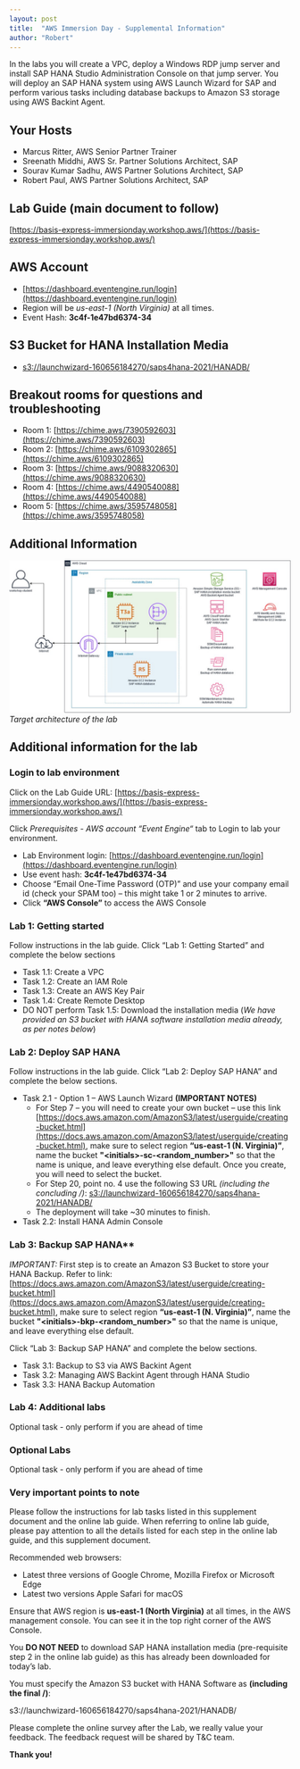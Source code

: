 ```yaml
---
layout: post
title:  "AWS Immersion Day - Supplemental Information"
author: "Robert"
---
```


In the labs you will create a VPC, deploy a Windows RDP jump server and install SAP HANA Studio
Administration Console on that jump server. You will deploy an SAP HANA system using AWS Launch
Wizard for SAP and perform various tasks including database backups to Amazon S3 storage using AWS
Backint Agent.

## Your Hosts

* Marcus Ritter, AWS Senior Partner Trainer
* Sreenath Middhi, AWS Sr. Partner Solutions Architect, SAP 
* Sourav Kumar Sadhu, AWS Partner Solutions Architect, SAP
* Robert Paul, AWS Partner Solutions Architect, SAP

## Lab Guide (main document to follow)

[https://basis-express-immersionday.workshop.aws/](https://basis-express-immersionday.workshop.aws/)

## AWS Account

* [https://dashboard.eventengine.run/login](https://dashboard.eventengine.run/login)
* Region will be *us-east-1 (North Virginia)* at all times.
* Event Hash: **3c4f-1e47bd6374-34**

## S3 Bucket for HANA Installation Media

* [s3://launchwizard-160656184270/saps4hana-2021/HANADB/](s3://launchwizard-160656184270/saps4hana-2021/HANADB/)

## Breakout rooms for questions and troubleshooting

* Room 1: [https://chime.aws/7390592603](https://chime.aws/7390592603)
* Room 2: [https://chime.aws/6109302865](https://chime.aws/6109302865)
* Room 3: [https://chime.aws/9088320630](https://chime.aws/9088320630)
* Room 4: [https://chime.aws/4490540088](https://chime.aws/4490540088)
* Room 5: [https://chime.aws/3595748058](https://chime.aws/3595748058)

## Additional Information

![Target architecture of the lab](../images/AWS_immersion_day_architecture.jpg)
*Target architecture of the lab*

## Additional information for the lab

### Login to lab environment

Click on the Lab Guide URL: [https://basis-express-immersionday.workshop.aws/](https://basis-express-immersionday.workshop.aws/)

Click *Prerequisites - AWS account “Event Engine“* tab to Login to lab your environment.

* Lab Environment login: [https://dashboard.eventengine.run/login](https://dashboard.eventengine.run/login)
* Use event hash: **3c4f-1e47bd6374-34**
* Choose “Email One-Time Password (OTP)” and use your company email id (check your SPAM too) – this might take 1 or 2 minutes to arrive.
* Click **“AWS Console”** to access the AWS Console

 
### Lab 1: Getting started

Follow instructions in the lab guide. 
Click “Lab 1: Getting Started” and complete the below sections

* Task 1.1: Create a VPC
* Task 1.2: Create an IAM Role
* Task 1.3: Create an AWS Key Pair
* Task 1.4: Create Remote Desktop
* DO NOT perform Task 1.5: Download the installation media (*We have provided an S3 bucket with HANA software installation media already, as per notes below*)

 
### Lab 2: Deploy SAP HANA

Follow instructions in the lab guide. 
Click “Lab 2: Deploy SAP HANA” and complete the below sections.

* Task 2.1 - Option 1 – AWS Launch Wizard **(IMPORTANT NOTES)**
    * For Step 7 – you will need to create your own bucket – use this link [https://docs.aws.amazon.com/AmazonS3/latest/userguide/creating-bucket.html](https://docs.aws.amazon.com/AmazonS3/latest/userguide/creating-bucket.html), make sure to select region **“us-east-1 (N. Virginia)”**, name the bucket **"\<initials>-sc-<random_number>"** so that the name is unique, and leave everything else default. Once you create, you will need to select the bucket.
    * For Step 20, point no. 4 use the following S3 URL *(including the concluding /)*: [s3://launchwizard-160656184270/saps4hana-2021/HANADB/](s3://launchwizard-160656184270/saps4hana-2021/HANADB/)
    * The deployment will take ~30 minutes to finish.
* Task 2.2: Install HANA Admin Console 

### Lab 3: Backup SAP HANA**

*IMPORTANT:* First step is to create an Amazon S3 Bucket to store your HANA Backup. Refer to link: 
[https://docs.aws.amazon.com/AmazonS3/latest/userguide/creating-bucket.html](https://docs.aws.amazon.com/AmazonS3/latest/userguide/creating-bucket.html), make sure to select region **“us-east-1 (N. Virginia)”**, name the bucket **"\<initials>-bkp-<random_number>"** so that the name is unique, and leave everything else default.

Click “Lab 3: Backup SAP HANA” and complete the below sections.

* Task 3.1: Backup to S3 via AWS Backint Agent
* Task 3.2: Managing AWS Backint Agent through HANA Studio
* Task 3.3: HANA Backup Automation
 
### Lab 4: Additional labs

Optional task - only perform if you are ahead of time

### Optional Labs

Optional task - only perform if you are ahead of time

### Very important points to note

Please follow the instructions for lab tasks listed in this supplement document and the online lab guide. 
When referring to online lab guide, please pay attention to all the details listed for each step in the online lab guide, and this supplement document.

Recommended web browsers:

* Latest three versions of Google Chrome, Mozilla Firefox or Microsoft Edge
* Latest two versions Apple Safari for macOS

 
Ensure that AWS region is **us-east-1 (North Virginia)** at all times, in the AWS management console. You can see it in the top right corner of the AWS Console.

You **DO NOT NEED** to download SAP HANA installation media (pre-requisite step 2 in the online lab guide) as this has already been downloaded for today’s lab.
 
You must specify the Amazon S3 bucket with HANA Software as **(including the final /)**: 

s3://launchwizard-160656184270/saps4hana-2021/HANADB/
 
Please complete the online survey after the Lab, we really value your feedback. The feedback request will be shared by T&C team. 

**Thank you!**
